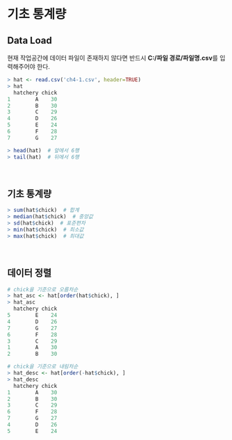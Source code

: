 # 기초 통계량
## Data Load
현재 작업공간에 데이터 파일이 존재하지 않다면 반드시 **C:/파일 경로/파일명.csv**를 입력해주어야 한다.
```r
> hat <- read.csv('ch4-1.csv', header=TRUE)
> hat
  hatchery chick
1        A    30
2        B    30
3        C    29
4        D    26
5        E    24
6        F    28
7        G    27
```
```r
> head(hat)  # 앞에서 6행
> tail(hat)  # 뒤에서 6행
```

<br>

## 기초 통계량
```r
> sum(hat$chick)  # 합계
> median(hat$chick)  # 중앙값
> sd(hat$chick)  # 표준편차
> min(hat$chick)  # 최소값
> max(hat$chick)  # 최대값
```

<br>

## 데이터 정렬
```r
# chick을 기준으로 오름차순
> hat_asc <- hat[order(hat$chick), ]
> hat_asc
  hatchery chick
5        E    24
4        D    26
7        G    27
6        F    28
3        C    29
1        A    30
2        B    30

# chick을 기준으로 내림차순
> hat_desc <- hat[order(-hat$chick), ]
> hat_desc
  hatchery chick
1        A    30
2        B    30
3        C    29
6        F    28
7        G    27
4        D    26
5        E    24
```
